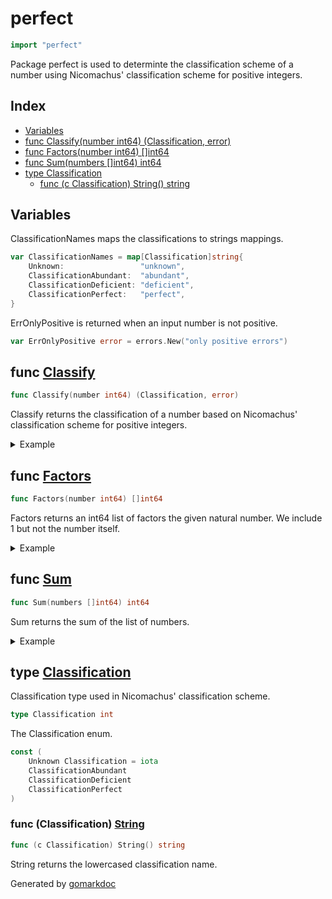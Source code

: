 <!-- Code generated by gomarkdoc. DO NOT EDIT -->

# perfect

```go
import "perfect"
```

Package perfect is used to determinte the classification scheme of a number using Nicomachus' classification scheme for positive integers.

## Index

- [Variables](<#variables>)
- [func Classify(number int64) (Classification, error)](<#func-classify>)
- [func Factors(number int64) []int64](<#func-factors>)
- [func Sum(numbers []int64) int64](<#func-sum>)
- [type Classification](<#type-classification>)
  - [func (c Classification) String() string](<#func-classification-string>)


## Variables

ClassificationNames maps the classifications to strings mappings.

```go
var ClassificationNames = map[Classification]string{
    Unknown:                 "unknown",
    ClassificationAbundant:  "abundant",
    ClassificationDeficient: "deficient",
    ClassificationPerfect:   "perfect",
}
```

ErrOnlyPositive is returned when an input number is not positive.

```go
var ErrOnlyPositive error = errors.New("only positive errors")
```

## func [Classify](<https://github.com/vpayno/exercism-workspace/blob/main/go/perfect-numbers/perfect_numbers.go#L43>)

```go
func Classify(number int64) (Classification, error)
```

Classify returns the classification of a number based on Nicomachus' classification scheme for positive integers.

<details><summary>Example</summary>
<p>

```go
{
	c, _ := Classify(6)
	fmt.Printf("6 : %q\n", c)
	c, _ = Classify(28)
	fmt.Printf("28: %q\n", c)

	c, _ = Classify(12)
	fmt.Printf("12: %q\n", c)
	c, _ = Classify(24)
	fmt.Printf("24: %q\n", c)

	c, _ = Classify(8)
	fmt.Printf("8 : %q\n", c)
	c, _ = Classify(11)
	fmt.Printf("11: %q\n", c)

}
```

#### Output

```
6 : "perfect"
28: "perfect"
12: "abundant"
24: "abundant"
8 : "deficient"
11: "deficient"
```

</p>
</details>

## func [Factors](<https://github.com/vpayno/exercism-workspace/blob/main/go/perfect-numbers/perfect_numbers.go#L83>)

```go
func Factors(number int64) []int64
```

Factors returns an int64 list of factors the given natural number. We include 1 but not the number itself.

<details><summary>Example</summary>
<p>

```go
{
	var number int64 = 64
	factors := Factors(number)
	fmt.Printf(" number: %d\nfactors: %#v\n", number, factors)

	number = 123
	factors = Factors(number)
	fmt.Printf(" number: %d\nfactors: %#v\n", number, factors)

}
```

#### Output

```
number: 64
factors: []int64{1, 2, 4, 8, 16, 32}
 number: 123
factors: []int64{1, 3, 41}
```

</p>
</details>

## func [Sum](<https://github.com/vpayno/exercism-workspace/blob/main/go/perfect-numbers/perfect_numbers.go#L67>)

```go
func Sum(numbers []int64) int64
```

Sum returns the sum of the list of numbers.

<details><summary>Example</summary>
<p>

```go
{
	numbers := []int64{1, 10, 100, 1_000, 10_000}
	sum := Sum(numbers)

	fmt.Printf("numbers: %#v\n    sum: %d\n", numbers, sum)

}
```

#### Output

```
numbers: []int64{1, 10, 100, 1000, 10000}
    sum: 11111
```

</p>
</details>

## type [Classification](<https://github.com/vpayno/exercism-workspace/blob/main/go/perfect-numbers/perfect_numbers.go#L7>)

Classification type used in Nicomachus' classification scheme.

```go
type Classification int
```

The Classification enum.

```go
const (
    Unknown Classification = iota
    ClassificationAbundant
    ClassificationDeficient
    ClassificationPerfect
)
```

### func \(Classification\) [String](<https://github.com/vpayno/exercism-workspace/blob/main/go/perfect-numbers/perfect_numbers.go#L26>)

```go
func (c Classification) String() string
```

String returns the lowercased classification name.



Generated by [gomarkdoc](<https://github.com/princjef/gomarkdoc>)
